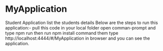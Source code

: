 # MyApplication
Student Application list the students details
Below are the steps to run this application:-
pull this code in your local folder
open comman-prompt and type npm run then run npm install command
them type http://localhost:4444/#/MyApplication in browser and you can see the application.
